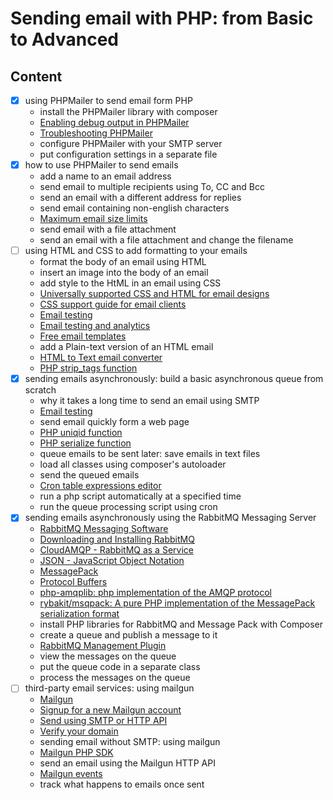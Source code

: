 # Sending email with PHP: from Basic to Advanced

## Content

- [x] using PHPMailer to send email form PHP
  - install the PHPMailer library with composer
  - [Enabling debug output in PHPMailer](https://github.com/PHPMailer/PHPMailer/wiki/Troubleshooting#enabling-debug-output)
  - [Troubleshooting PHPMailer](https://github.com/PHPMailer/PHPMailer/wiki/Troubleshooting)
  - configure PHPMailer with your SMTP server
  - put configuration settings in a separate file
- [x] how to use PHPMailer to send emails
  - add a name to an email address
  - send email to multiple recipients using To, CC and Bcc
  - send an email with a different address for replies
  - send email containing non-english characters
  - [Maximum email size limits](https://www.outlook-apps.com/maximum-email-size/)
  - send email with a file attachment
  - send an email with a file attachment and change the filename
- [ ] using HTML and CSS to add formatting to your emails
  - format the body of an email using HTML
  - insert an image into the body of an email
  - add style to the HtML in an email using CSS
  - [Universally supported CSS and HTML for email designs](http://pinpointe.com/blog/email-campaign-html-and-css-support/)
  - [CSS support guide for email clients](https://www.campaignmonitor.com/css/)
  - [Email testing](https://www.litmus.com/)
  - [Email testing and analytics](https://www.emailonacid.com/)
  - [Free email templates](https://www.campaignmonitor.com/email-templates/)
  - add a Plain-text version of an HTML email
  - [HTML to Text email converter](https://templates.mailchimp.com/resources/html-to-text/)
  - [PHP strip_tags function](https://www.php.net/manual/en/function.strip-tags.php)
- [x] sending emails asynchronously: build a basic asynchronous queue from scratch
  - why it takes a long time to send an email using SMTP
  - [Email testing](http://ajaxload.info/)
  - send email quickly form a web page
  - [PHP uniqid function](https://www.php.net/manual/en/function.uniqid.php)
  - [PHP serialize function](https://www.php.net/manual/en/function.serialize.php)
  - queue emails to be sent later: save emails in text files
  - load all classes using composer's autoloader
  - send the queued emails
  - [Cron table expressions editor](https://crontab.guru/)
  - run a php script automatically at a specified time
  - run the queue processing script using cron
- [x] sending emails asynchronously using the RabbitMQ Messaging Server
  - [RabbitMQ Messaging Software](https://www.rabbitmq.com/)
  - [Downloading and Installing RabbitMQ](https://www.rabbitmq.com/download.html)
  - [CloudAMQP - RabbitMQ as a Service](https://www.cloudamqp.com/)
  - [JSON - JavaScript Object Notation](https://www.json.org/json-en.html)
  - [MessagePack](https://msgpack.org/)
  - [Protocol Buffers](https://developers.google.com/protocol-buffers/)
  - [php-amqplib: php implementation of the AMQP protocol](https://github.com/php-amqplib/php-amqplib)
  - [rybakit/msqpack: A pure PHP implementation of the MessagePack serialization format](https://packagist.org/packages/rybakit/msgpack)
  - install PHP libraries for RabbitMQ and Message Pack with Composer
  - create a queue and publish a message to it
  - [RabbitMQ Management Plugin](https://www.rabbitmq.com/management.html)
  - view the messages on the queue
  - put the queue code in a separate class
  - process the messages on the queue
- [ ] third-party email services: using mailgun
  - [Mailgun](https://www.mailgun.com/)
  - [Signup for a new Mailgun account](https://signup.mailgun.com/new/signup)
  - [Send using SMTP or HTTP API](https://documentation.mailgun.com/en/latest/quickstart-sending.html?highlight=send-with-smtp-or-api#send-with-smtp-or-api)
  - [Verify your domain](https://documentation.mailgun.com/en/latest/quickstart-sending.html?highlight=verify-your-domain#how-to-start-sending-email)
  - sending email without SMTP: using mailgun
  - [Mailgun PHP SDK](https://github.com/mailgun/mailgun-php)
  - send an email using the Mailgun HTTP API
  - [Mailgun events](https://documentation.mailgun.com/en/latest/api-events.html#events)
  - track what happens to emails once sent